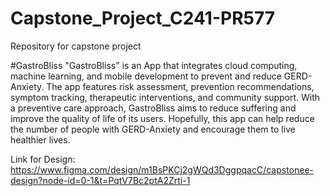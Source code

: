 # Capstone_Project_C241-PR577
Repository for capstone project

#GastroBliss
"GastroBliss" is an App that integrates cloud computing, machine learning, and mobile development to prevent and reduce GERD-Anxiety. The app features risk assessment, prevention recommendations, symptom tracking, therapeutic interventions, and community support. With a preventive care approach, GastroBliss aims to reduce suffering and improve the quality of life of its users. Hopefully, this app can help reduce the number of people with GERD-Anxiety and encourage them to live healthier lives.

Link for Design: https://www.figma.com/design/m1BsPKCj2gWQd3DggpqacC/capstonee-design?node-id=0-1&t=PqtV7Bc2ptA2Zrti-1
